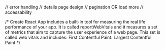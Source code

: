 // error handling
// details page design
// pagination OR load more
// accessability

/*
Create React App includes a built-in tool for measuring the real life performance of
 your app. It is called reportWebVitals and it measures a set of metrics that aim to 
 capture the user experience of a web page. This set is called web vitals and includes: 
 First Contentful Paint. Largest Contentful Paint
*/
